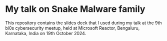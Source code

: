 # My talk on Snake Malware family
This repository contains the slides deck that I used during my talk at the 9th bi0s cybersecurity meetup, held at Microsoft Reactor, Bengaluru, Karnataka, India on 19th October 2024.
